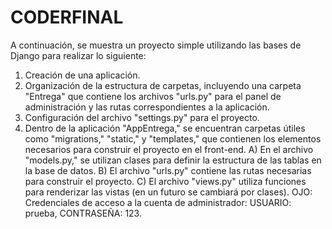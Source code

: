 # CODERFINAL
A continuación, se muestra un proyecto simple utilizando las bases de Django para realizar lo siguiente:

1. Creación de una aplicación.
2. Organización de la estructura de carpetas, incluyendo una carpeta "Entrega" que contiene los archivos "urls.py" para el panel de administración y las rutas correspondientes a la aplicación.
3. Configuración del archivo "settings.py" para el proyecto.
4. Dentro de la aplicación "AppEntrega," se encuentran carpetas útiles como "migrations," "static," y "templates," que contienen los elementos necesarios para construir el proyecto en el front-end.
    A) En el archivo "models.py," se utilizan clases para definir la estructura de las tablas en la base de datos.
    B) El archivo "urls.py" contiene las rutas necesarias para construir el proyecto.
    C) El archivo "views.py" utiliza funciones para renderizar las vistas (en un futuro se cambiará por clases).
OJO: Credenciales de acceso a la cuenta de administrador: USUARIO: prueba, CONTRASEÑA: 123.
